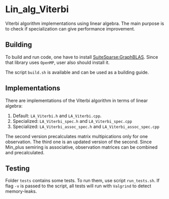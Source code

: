 # Lin_alg_Viterbi

Viterbi algorithm implementations using linear algebra.
The main purpose is to check if specialization can give performance improvement.

## Building

To build and run code, one have to install
[SuiteSparse:GraphBLAS](https://github.com/DrTimothyAldenDavis/GraphBLAS).
Since that library uses `OpenMP`, user also should install it.

The script `build.sh` is available and can be used as a building guide.

## Implementations

There are implementations of the Viterbi algorithm in terms of linear algebra:

1. Default: `LA_Viterbi.h` and `LA_Viterbi.cpp`.
2. Specialized: `LA_Viterbi_spec.h` and `LA_Viterbi_spec.cpp`
3. Specialized: `LA_Viterbi_assoc_spec.h` and `LA_Viterbi_assoc_spec.cpp`

The second version precalculates matrix multipications only for one observation.
The third one is an updated version of the second.
Since Min_plus semiring is associative, observation matrices can be combined and precalculated.

## Testing

Folder `tests` contains some tests. To run them,
use script `run_tests.sh`.
If flag `-v` is passed to the script,
all tests will run with `Valgrind` to detect memory-leaks.
